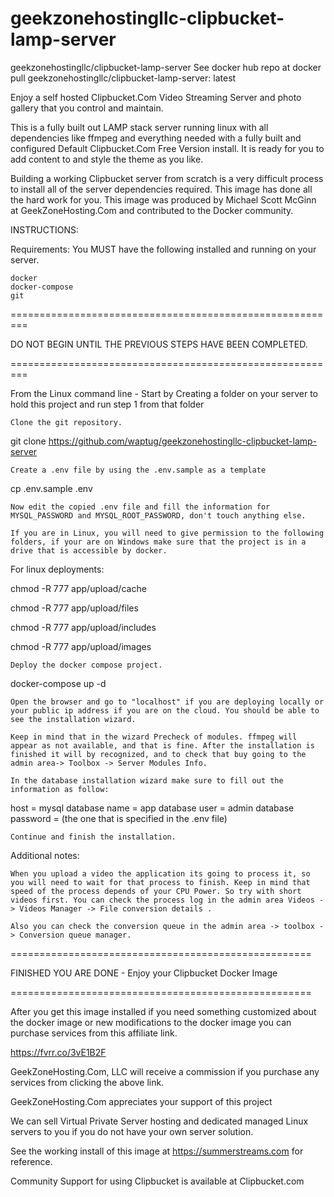 # geekzonehostingllc-clipbucket-lamp-server
geekzonehostingllc/clipbucket-lamp-server
See docker hub repo at docker pull geekzonehostingllc/clipbucket-lamp-server: latest

Enjoy a self hosted Clipbucket.Com Video Streaming Server and photo gallery that you control and maintain.

This is a fully built out LAMP stack server running linux with all dependencies like ffmpeg and everything needed with a fully built and configured Default Clipbucket.Com Free Version install. It is ready for you to add content to and style the theme as you like.

Building a working Clipbucket server from scratch is a very difficult process to install all of the server dependencies required. This image has done all the hard work for you. This image was produced by Michael Scott McGinn at GeekZoneHosting.Com and contributed to the Docker community.

INSTRUCTIONS:

Requirements: You MUST have the following installed and running on your server.

    docker
    docker-compose
    git

=========================================================

DO NOT BEGIN UNTIL THE PREVIOUS STEPS HAVE BEEN COMPLETED.

=========================================================

From the Linux command line - Start by Creating a folder on your server to hold this project and run step 1 from that folder

    Clone the git repository.

git clone https://github.com/waptug/geekzonehostingllc-clipbucket-lamp-server

    Create a .env file by using the .env.sample as a template

cp .env.sample .env

    Now edit the copied .env file and fill the information for MYSQL_PASSWORD and MYSQL_ROOT_PASSWORD, don't touch anything else.

    If you are in Linux, you will need to give permission to the following folders, if your are on Windows make sure that the project is in a drive that is accessible by docker.

For linux deployments:

chmod -R 777 app/upload/cache

chmod -R 777 app/upload/files

chmod -R 777 app/upload/includes

chmod -R 777 app/upload/images

    Deploy the docker compose project.

docker-compose up -d

    Open the browser and go to "localhost" if you are deploying locally or your public ip address if you are on the cloud. You should be able to see the installation wizard.

    Keep in mind that in the wizard Precheck of modules. ffmpeg will appear as not available, and that is fine. After the installation is finished it will by recognized, and to check that buy going to the admin area-> Toolbox -> Server Modules Info.

    In the database installation wizard make sure to fill out the information as follow:

host = mysql database name = app database user = admin database password = (the one that is specified in the .env file)

    Continue and finish the installation.

Additional notes:

    When you upload a video the application its going to process it, so you will need to wait for that process to finish. Keep in mind that speed of the process depends of your CPU Power. So try with short videos first. You can check the process log in the admin area Videos -> Videos Manager -> File conversion details .

    Also you can check the conversion queue in the admin area -> toolbox -> Conversion queue manager.

====================================================

FINISHED YOU ARE DONE - Enjoy your Clipbucket Docker Image

====================================================

After you get this image installed if you need something customized about the docker image or new modifications to the docker image you can purchase services from this affiliate link.

https://fvrr.co/3vE1B2F

GeekZoneHosting.Com, LLC will receive a commission if you purchase any services from clicking the above link.

GeekZoneHosting.Com appreciates your support of this project

We can sell Virtual Private Server hosting and dedicated managed Linux servers to you if you do not have your own server solution.

See the working install of this image at https://summerstreams.com for reference.

Community Support for using Clipbucket is available at Clipbucket.com
